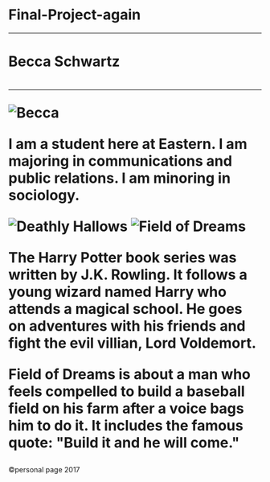 # Final-Project-again

<div class="wrapper">
  
<hr>
<h1>Becca Schwartz<h1/>
<hr>
  
<div class="box-right"></div>
<div class="box-left"></div>
  
<img src="https://s3-us-west-2.amazonaws.com/s.cdpn.io/1183174/me%20red%20hair.jpg" alt=Becca class="me">

<p class="intro">
  I am a student here at Eastern. I am majoring in communications and public relations. I am minoring in sociology.</p>

<img src="https://s3-us-west-2.amazonaws.com/s.cdpn.io/1183174/deathlyhallows.jpg" alt="Deathly Hallows" class="dh">
  
<img src="https://s3-us-west-2.amazonaws.com/s.cdpn.io/1183174/Field%20of%20Dreams.jpg" alt="Field of Dreams" class="field-dreams">
  
<div class="text-box-1"></div>
<div class="text-box-2"></div>

<p class="hp">The Harry Potter book series was written by J.K. Rowling. It follows a young wizard named Harry who attends a magical school. He goes on adventures with his friends and fight the evil villian, Lord Voldemort.</p>

<p class="fd">Field of Dreams is about a man who feels compelled to build a baseball field on his farm after a voice bags him to do it. It includes the famous quote: "Build it and he will come."</p>

</div>
  
<footer class="footer">
  <span>&copy;personal page 2017</span>
</footer>
